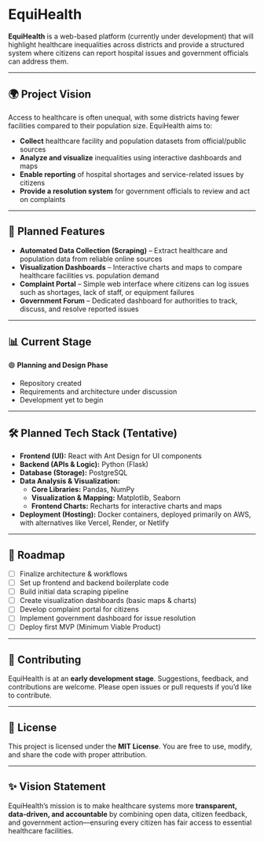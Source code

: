 # EquiHealth  

**EquiHealth** is a web-based platform (currently under development) that will highlight healthcare inequalities across districts and provide a structured system where citizens can report hospital issues and government officials can address them.  

---

## 🌍 Project Vision  

Access to healthcare is often unequal, with some districts having fewer facilities compared to their population size. EquiHealth aims to:  

- **Collect** healthcare facility and population datasets from official/public sources  
- **Analyze and visualize** inequalities using interactive dashboards and maps  
- **Enable reporting** of hospital shortages and service-related issues by citizens  
- **Provide a resolution system** for government officials to review and act on complaints  

---

## 🚀 Planned Features  

- **Automated Data Collection (Scraping)** – Extract healthcare and population data from reliable online sources  
- **Visualization Dashboards** – Interactive charts and maps to compare healthcare facilities vs. population demand  
- **Complaint Portal** – Simple web interface where citizens can log issues such as shortages, lack of staff, or equipment failures  
- **Government Forum** – Dedicated dashboard for authorities to track, discuss, and resolve reported issues  

---

## 📊 Current Stage  

🟢 **Planning and Design Phase**  
- Repository created  
- Requirements and architecture under discussion  
- Development yet to begin  

---

## 🛠️ Planned Tech Stack (Tentative)  

- **Frontend (UI):** React with Ant Design for UI components  
- **Backend (APIs & Logic):** Python (Flask)  
- **Database (Storage):** PostgreSQL  
- **Data Analysis & Visualization:**  
  - **Core Libraries:** Pandas, NumPy  
  - **Visualization & Mapping:** Matplotlib, Seaborn
  - **Frontend Charts:** Recharts for interactive charts and maps  
- **Deployment (Hosting):** Docker containers, deployed primarily on AWS, with alternatives like Vercel, Render, or Netlify  

---

## 📅 Roadmap  

- [ ] Finalize architecture & workflows  
- [ ] Set up frontend and backend boilerplate code  
- [ ] Build initial data scraping pipeline  
- [ ] Create visualization dashboards (basic maps & charts)  
- [ ] Develop complaint portal for citizens  
- [ ] Implement government dashboard for issue resolution  
- [ ] Deploy first MVP (Minimum Viable Product)  

---

## 🤝 Contributing  

EquiHealth is at an **early development stage**. Suggestions, feedback, and contributions are welcome. Please open issues or pull requests if you’d like to contribute.  

---

## 📜 License  

This project is licensed under the **MIT License**. You are free to use, modify, and share the code with proper attribution.  

---

## ✨ Vision Statement  

EquiHealth’s mission is to make healthcare systems more **transparent, data-driven, and accountable** by combining open data, citizen feedback, and government action—ensuring every citizen has fair access to essential healthcare facilities.  
